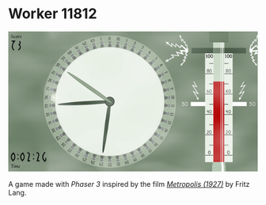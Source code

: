 # Worker 11812

![Screenshot](https://github.com/mstop4/clock-machine/blob/master/docs/screen2.png)

A game made with *Phaser 3* inspired by the film *[Metropolis (1927)](https://en.wikipedia.org/wiki/Metropolis_(1927_film))* by Fritz Lang.